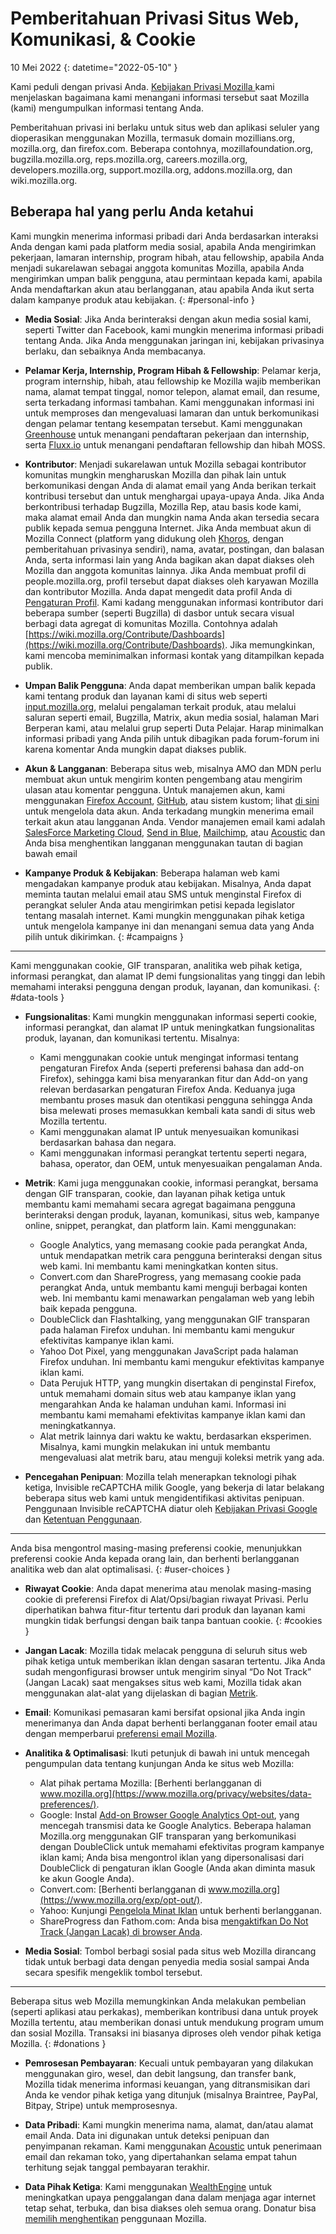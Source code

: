﻿# Pemberitahuan Privasi Situs Web, Komunikasi, & Cookie

10 Mei 2022
{: datetime="2022-05-10" }

Kami peduli dengan privasi Anda. [Kebijakan Privasi Mozilla ](https://www.mozilla.org/privacy/) kami menjelaskan bagaimana kami menangani informasi tersebut saat Mozilla (kami) mengumpulkan informasi tentang Anda.

Pemberitahuan privasi ini berlaku untuk situs web dan aplikasi seluler yang dioperasikan menggunakan Mozilla, termasuk domain mozillians.org, mozilla.org, dan firefox.com. Beberapa contohnya, mozillafoundation.org, bugzilla.mozilla.org, reps.mozilla.org, careers.mozilla.org, developers.mozilla.org, support.mozilla.org, addons.mozilla.org, dan wiki.mozilla.org.

## Beberapa hal yang perlu Anda ketahui

Kami mungkin menerima informasi pribadi dari Anda berdasarkan interaksi Anda dengan kami pada platform media sosial, apabila Anda mengirimkan pekerjaan, lamaran internship, program hibah, atau fellowship, apabila Anda menjadi sukarelawan sebagai anggota komunitas Mozilla, apabila Anda mengirimkan umpan balik pengguna, atau permintaan kepada kami, apabila Anda mendaftarkan akun atau berlangganan, atau apabila Anda ikut serta dalam kampanye produk atau kebijakan. 
{: #personal-info }

* **Media Sosial**: Jika Anda berinteraksi dengan akun media sosial kami, seperti Twitter dan Facebook, kami mungkin menerima informasi pribadi tentang Anda. Jika Anda menggunakan jaringan ini, kebijakan privasinya berlaku, dan sebaiknya Anda membacanya.

* **Pelamar Kerja, Internship, Program Hibah & Fellowship**: Pelamar kerja, program internship, hibah, atau fellowship ke Mozilla wajib memberikan nama, alamat tempat tinggal, nomor telepon, alamat email, dan resume, serta terkadang informasi tambahan. Kami menggunakan informasi ini untuk memproses dan mengevaluasi lamaran dan untuk berkomunikasi dengan pelamar tentang kesempatan tersebut. Kami menggunakan [Greenhouse](https://www.greenhouse.io/privacy-policy) untuk menangani pendaftaran pekerjaan dan internship, serta [Fluxx.io](https://www.fluxx.io/privacy-policy) untuk menangani pendaftaran fellowship dan hibah MOSS.

* **Kontributor**: Menjadi sukarelawan untuk Mozilla sebagai kontributor komunitas mungkin mengharuskan Mozilla dan pihak lain untuk berkomunikasi dengan Anda di alamat email yang Anda berikan terkait kontribusi tersebut dan untuk menghargai upaya-upaya Anda. Jika Anda berkontribusi terhadap Bugzilla, Mozilla Rep, atau basis kode kami, maka alamat email Anda dan mungkin nama Anda akan tersedia secara publik kepada semua pengguna Internet. Jika Anda membuat akun di Mozilla Connect (platform yang didukung oleh [Khoros](https://khoros.com/privacy), dengan pemberitahuan privasinya sendiri), nama, avatar, postingan, dan balasan Anda, serta informasi lain yang Anda bagikan akan dapat diakses oleh Mozilla dan anggota komunitas lainnya. Jika Anda membuat profil di people.mozilla.org, profil tersebut dapat diakses oleh karyawan Mozilla dan kontributor Mozilla. Anda dapat mengedit data profil Anda di [Pengaturan Profil](https://people.mozilla.org/e?section=personal-info). Kami kadang menggunakan informasi kontributor dari beberapa sumber (seperti Bugzilla) di dasbor untuk secara visual berbagi data agregat di komunitas Mozilla. Contohnya adalah [https://wiki.mozilla.org/Contribute/Dashboards](https://wiki.mozilla.org/Contribute/Dashboards). Jika memungkinkan, kami mencoba meminimalkan informasi kontak yang ditampilkan kepada publik.

* **Umpan Balik Pengguna**: Anda dapat memberikan umpan balik kepada kami tentang produk dan layanan kami di situs web seperti [input.mozilla.org](https://input.mozilla.org/), melalui pengalaman terkait produk, atau melalui saluran seperti email, Bugzilla, Matrix, akun media sosial, halaman Mari Berperan kami, atau melalui grup seperti Duta Pelajar. Harap minimalkan informasi pribadi yang Anda pilih untuk dibagikan pada forum-forum ini karena komentar Anda mungkin dapat diakses publik.

* **Akun & Langganan**: Beberapa situs web, misalnya AMO dan MDN perlu membuat akun untuk mengirim konten pengembang atau mengirim ulasan atau komentar pengguna. Untuk manajemen akun, kami menggunakan [Firefox Account](https://www.mozilla.org/privacy/firefox/), [GitHub](https://help.github.com/en/github/site-policy/github-privacy-statement#our-use-of-cookies-and-tracking), atau sistem kustom; lihat [di sini](https://support.mozilla.org/kb/managing-account-data) untuk mengelola data akun. Anda terkadang mungkin menerima email terkait akun atau langganan Anda. Vendor manajemen email kami adalah [SalesForce Marketing Cloud](https://www.marketingcloud.com/privacy-policy/website-privacy-statement/), [Send in Blue](https://www.sendinblue.com/legal/privacypolicy/), [Mailchimp](https://mailchimp.com/legal/privacy/), atau [Acoustic](https://acoustic.com/privacy-notice/) dan Anda bisa menghentikan langganan menggunakan tautan di bagian bawah email 

* **Kampanye Produk & Kebijakan**: Beberapa halaman web kami mengadakan kampanye produk atau kebijakan. Misalnya, Anda dapat meminta tautan melalui email atau SMS untuk menginstal Firefox di perangkat seluler Anda atau mengirimkan petisi kepada legislator tentang masalah internet. Kami mungkin menggunakan pihak ketiga untuk mengelola kampanye ini dan menangani semua data yang Anda pilih untuk dikirimkan. 
{: #campaigns }

---------------------------------------

Kami menggunakan cookie, GIF transparan, analitika web pihak ketiga, informasi perangkat, dan alamat IP demi fungsionalitas yang tinggi dan lebih memahami interaksi pengguna dengan produk, layanan, dan komunikasi. 
{: #data-tools }

* **Fungsionalitas**: Kami mungkin menggunakan informasi seperti cookie, informasi perangkat, dan alamat IP untuk meningkatkan fungsionalitas produk, layanan, dan komunikasi tertentu. Misalnya:
    * Kami menggunakan cookie untuk mengingat informasi tentang pengaturan Firefox Anda (seperti preferensi bahasa dan add-on Firefox), sehingga kami bisa menyarankan fitur dan Add-on yang relevan berdasarkan pengaturan Firefox Anda. Keduanya juga membantu proses masuk dan otentikasi pengguna sehingga Anda bisa melewati proses memasukkan kembali kata sandi di situs web Mozilla tertentu.
    * Kami menggunakan alamat IP untuk menyesuaikan komunikasi berdasarkan bahasa dan negara.
    * Kami menggunakan informasi perangkat tertentu seperti negara, bahasa, operator, dan OEM, untuk menyesuaikan pengalaman Anda.

* **Metrik**: Kami juga menggunakan cookie, informasi perangkat, bersama dengan GIF transparan, cookie, dan layanan pihak ketiga untuk membantu kami memahami secara agregat bagaimana pengguna berinteraksi dengan produk, layanan, komunikasi, situs web, kampanye online, snippet, perangkat, dan platform lain. Kami menggunakan:
    * Google Analytics, yang memasang cookie pada perangkat Anda, untuk mendapatkan metrik cara pengguna berinteraksi dengan situs web kami. Ini membantu kami meningkatkan konten situs.
    * Convert.com dan ShareProgress, yang memasang cookie pada perangkat Anda, untuk membantu kami menguji berbagai konten web. Ini membantu kami menawarkan pengalaman web yang lebih baik kepada pengguna.
    * DoubleClick dan Flashtalking, yang menggunakan GIF transparan pada halaman Firefox unduhan. Ini membantu kami mengukur efektivitas kampanye iklan kami.
    * Yahoo Dot Pixel, yang menggunakan JavaScript pada halaman Firefox unduhan. Ini membantu kami mengukur efektivitas kampanye iklan kami.
    * Data Perujuk HTTP, yang mungkin disertakan di penginstal Firefox, untuk memahami domain situs web atau kampanye iklan yang mengarahkan Anda ke halaman unduhan kami. Informasi ini membantu kami memahami efektivitas kampanye iklan kami dan meningkatkannya.
    * Alat metrik lainnya dari waktu ke waktu, berdasarkan eksperimen. Misalnya, kami mungkin melakukan ini untuk membantu mengevaluasi alat metrik baru, atau menguji koleksi metrik yang ada.
  
* **Pencegahan Penipuan**: Mozilla telah menerapkan teknologi pihak ketiga, Invisible reCAPTCHA milik Google, yang bekerja di latar belakang beberapa situs web kami untuk mengidentifikasi aktivitas penipuan. Penggunaan Invisible reCAPTCHA diatur oleh [Kebijakan Privasi Google](https://www.google.com/intl/policies/privacy/) dan [Ketentuan Penggunaan](https://policies.google.com/terms).

---------------------------------------

Anda bisa mengontrol masing-masing preferensi cookie, menunjukkan preferensi cookie Anda kepada orang lain, dan berhenti berlangganan analitika web dan alat optimalisasi. 
{: #user-choices }

* **Riwayat Cookie**: Anda dapat menerima atau menolak masing-masing cookie di preferensi Firefox di Alat/Opsi/bagian riwayat Privasi. Perlu diperhatikan bahwa fitur-fitur tertentu dari produk dan layanan kami mungkin tidak berfungsi dengan baik tanpa bantuan cookie. 
{: #cookies }

* **Jangan Lacak**: Mozilla tidak melacak pengguna di seluruh situs web pihak ketiga untuk memberikan iklan dengan sasaran tertentu. Jika Anda sudah mengonfigurasi browser untuk mengirim sinyal “Do Not Track” (Jangan Lacak) saat mengakses situs web kami, Mozilla tidak akan menggunakan alat-alat yang dijelaskan di bagian [Metrik](https://www.mozilla.org/privacy/websites/#data-tools).

* **Email**: Komunikasi pemasaran kami bersifat opsional jika Anda ingin menerimanya dan Anda dapat berhenti berlangganan footer email atau dengan memperbarui [preferensi email Mozilla](https://www.mozilla.org/newsletter/recovery/).

* **Analitika & Optimalisasi**: Ikuti petunjuk di bawah ini untuk mencegah pengumpulan data tentang kunjungan Anda ke situs web Mozilla:
    * Alat pihak pertama Mozilla: [Berhenti berlangganan di www.mozilla.org](https://www.mozilla.org/privacy/websites/data-preferences/).
    * Google: Instal [Add-on Browser Google Analytics Opt-out](https://tools.google.com/dlpage/gaoptout), yang mencegah transmisi data ke Google Analytics. Beberapa halaman Mozilla.org menggunakan GIF transparan yang berkomunikasi dengan DoubleClick untuk memahami efektivitas program kampanye iklan kami; Anda bisa mengontrol iklan yang dipersonalisasi dari DoubleClick di pengaturan iklan Google (Anda akan diminta masuk ke akun Google Anda).
    * Convert.com: [Berhenti berlangganan di www.mozilla.org](https://www.mozilla.org/exp/opt-out/).
    * Yahoo: Kunjungi [Pengelola Minat Iklan](https://aim.yahoo.com/aim/us/en/optout/) untuk berhenti berlangganan.
    * ShareProgress dan Fathom.com: Anda bisa [mengaktifkan Do Not Track (Jangan Lacak) di browser Anda](https://support.mozilla.org/kb/how-do-i-turn-do-not-track-feature).

* **Media Sosial**: Tombol berbagi sosial pada situs web Mozilla dirancang tidak untuk berbagi data dengan penyedia media sosial sampai Anda secara spesifik mengeklik tombol tersebut.

---------------------------------------

Beberapa situs web Mozilla memungkinkan Anda melakukan pembelian (seperti aplikasi atau perkakas), memberikan kontribusi dana untuk proyek Mozilla tertentu, atau memberikan donasi untuk mendukung program umum dan sosial Mozilla. Transaksi ini biasanya diproses oleh vendor pihak ketiga Mozilla. 
{: #donations }

* **Pemrosesan Pembayaran**: Kecuali untuk pembayaran yang dilakukan menggunakan giro, wesel, dan debit langsung, dan transfer bank, Mozilla tidak menerima informasi keuangan, yang ditransmisikan dari Anda ke vendor pihak ketiga yang ditunjuk (misalnya Braintree, PayPal, Bitpay, Stripe) untuk memprosesnya.

* **Data Pribadi**: Kami mungkin menerima nama, alamat, dan/atau alamat email Anda. Data ini digunakan untuk deteksi penipuan dan penyimpanan rekaman. Kami menggunakan [Acoustic](https://acoustic.com/privacy-notice/) untuk penerimaan email dan rekaman toko, yang dipertahankan selama empat tahun terhitung sejak tanggal pembayaran terakhir. 

* **Data Pihak Ketiga**: Kami menggunakan [WealthEngine](https://www.wealthengine.com/wealthengine-inc-privacy-policy/) untuk meningkatkan upaya penggalangan dana dalam menjaga agar internet tetap sehat, terbuka, dan bisa diakses oleh semua orang. Donatur bisa [memilih menghentikan](https://app.onetrust.com/app/#/webform/4ba08202-2ede-4934-a89e-f0b0870f95f0) penggunaan Mozilla.
